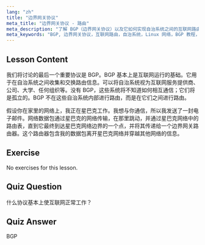 ```yaml
---
lang: "zh"
title: "边界网关协议"
meta_title: "边界网关协议 - 路由"
meta_description: "了解 BGP（边界网关协议）以及它如何实现自治系统之间的互联网路由。理解 BGP 基础知识，适合初学者。"
meta_keywords: "BGP, 边界网关协议，互联网路由，自治系统，Linux 网络，BGP 教程，网络协议，初学者指南"
---
```


## Lesson Content

我们将讨论的最后一个重要协议是 BGP。BGP 基本上是互联网运行的基础。它用于在自治系统之间收集和交换路由信息。可以将自治系统视为互联网服务提供商、公司、大学、任何组织等。没有 BGP，这些系统将不知道如何相互通信；它们将是孤立的。BGP 不在这些自治系统内部进行路由，而是在它们之间进行路由。

假设你在家里的网络上，我正在星巴克工作。我想与你通信，所以我发送了一封电子邮件。网络数据包通过星巴克的网络传输，在那里跳动，并通过星巴克网络中的路由表，直到它最终到达星巴克网络边界的一个点，并将其传递给一个边界网关路由器。这个路由器包含我的数据包离开星巴克网络并穿越其他网络的信息。

## Exercise

No exercises for this lesson.

## Quiz Question

什么协议基本上使互联网正常工作？

## Quiz Answer

BGP
